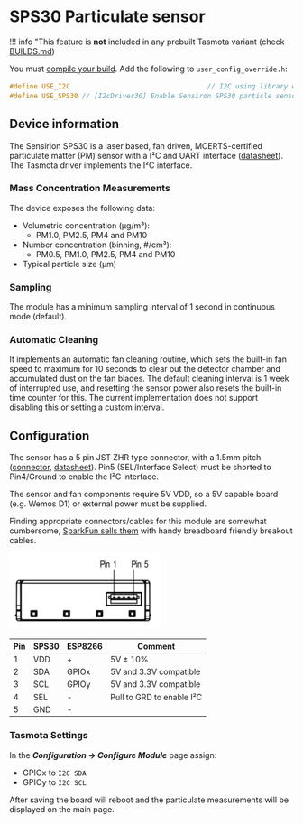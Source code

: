 # SPS30 Particulate sensor

!!! info "This feature is **not** included in any prebuilt Tasmota variant (check [BUILDS.md](https://github.com/arendst/Tasmota/blob/development/BUILDS.md)) 

You must [compile your build](Compile-your-build). Add the following to `user_config_override.h`:
```cpp
#define USE_I2C                                  // I2C using library wire (+10k code, 0k2 mem, 124 iram)
#define USE_SPS30 // [I2cDriver30] Enable Sensiron SPS30 particle sensor (I2C address 0x69) (+1.7 code)
```

## Device information

The Sensirion SPS30 is a laser based, fan driven, MCERTS-certified particulate matter (PM) sensor with a I&#x00B2;C and UART interface ([datasheet](https://www.sensirion.com/fileadmin/user_upload/customers/sensirion/Dokumente/9.6_Particulate_Matter/Datasheets/Sensirion_PM_Sensors_Datasheet_SPS30.pdf)). The Tasmota driver implements the I&#x00B2;C interface.

### Mass Concentration Measurements

The device exposes the following data:

* Volumetric concentration (μg/m&#x00B3;):
  * PM1.0, PM2.5, PM4 and PM10
* Number concentration (binning, #/cm&#x00B3;):
  * PM0.5, PM1.0, PM2.5, PM4 and PM10
* Typical particle size (μm)

### Sampling

The module has a minimum sampling interval of 1 second in continuous mode (default).

### Automatic Cleaning

It implements an automatic fan cleaning routine, which sets the built-in fan speed to maximum for 10 seconds to clear out the detector chamber and accumulated dust on the fan blades. The default cleaning interval is 1 week of interrupted use, and resetting the sensor power also resets the built-in time counter for this. The current implementation does not support disabling this or setting a custom interval.

## Configuration

The sensor has a 5 pin JST ZHR type connector, with a 1.5mm pitch ([connector](https://octopart.com/zhr-5-jst-279203), [datasheet](http://www.farnell.com/datasheets/1393424.pdf)). Pin5 (SEL/Interface Select) must be shorted to Pin4/Ground to enable the I&#x00B2;C interface.

The sensor and fan components require 5V VDD, so a 5V capable board (e.g. Wemos D1) or external power must be supplied.

Finding appropriate connectors/cables for this module are somewhat cumbersome, [SparkFun sells them](https://www.sparkfun.com/products/15103) with handy breadboard friendly breakout cables.

![SPS30 pinout](_media/sps30-interface.png)

| Pin | SPS30 | ESP8266 |  Comment                   |
|-----|-------|---------|---------------------------|
| 1   | VDD   | +       | 5V ± 10%                  |
| 2   | SDA   | GPIOx   | 5V and 3.3V compatible    |
| 3   | SCL   | GPIOy   | 5V and 3.3V compatible    |
| 4   | SEL   | -       | Pull to GRD to enable I²C |
| 5   | GND   | -       |                           |

### Tasmota Settings

In the **_Configuration -> Configure Module_** page assign:

* GPIOx to `I2C SDA`
* GPIOy to `I2C SCL`

After saving the board will reboot and the particulate measurements will be displayed on the main page.
